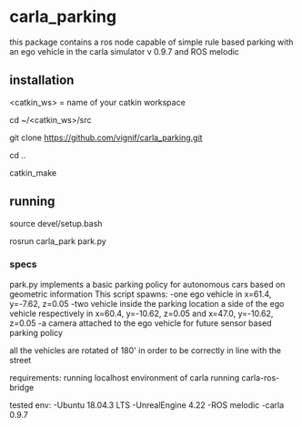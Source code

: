 # carla_parking
this package contains a ros node capable of simple rule based parking with an ego vehicle in the carla simulator v 0.9.7 and ROS melodic

## installation
<catkin_ws> = name of your catkin workspace

cd ~/<catkin_ws>/src

git clone https://github.com/vignif/carla_parking.git

cd ..

catkin_make


## running

source devel/setup.bash

rosrun carla_park park.py

### specs
park.py implements a basic parking policy for autonomous cars based on geometric information
This script spawns:
    -one ego vehicle in x=61.4, y=-7.62, z=0.05
    -two vehicle inside the parking location a side of the ego vehicle respectively in x=60.4, y=-10.62, z=0.05 and x=47.0, y=-10.62, z=0.05
    -a camera attached to the ego vehicle for future sensor based parking policy

all the vehicles are rotated of 180' in order to be correctly in line with the street

requirements:
running localhost environment of carla
running carla-ros-bridge

tested env:
-Ubuntu 18.04.3 LTS
-UnrealEngine 4.22
-ROS melodic
-carla 0.9.7

